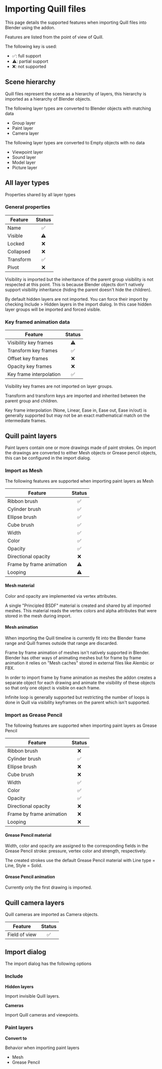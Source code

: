 # Importing Quill files

This page details the supported features when importing Quill files into Blender using the addon.

Features are listed from the point of view of Quill.

The following key is used:
- ✅: full support
- ⚠️: partial support
- ❌: not supported

## Scene hierarchy
Quill files represent the scene as a hierarchy of layers, this hierarchy is imported as a hierarchy of Blender objects.

The following layer types are converted to Blender objects with matching data
- Group layer
- Paint layer
- Camera layer

The following layer types are converted to Empty objects with no data
- Viewpoint layer
- Sound layer
- Model layer
- Picture layer

## All layer types

Properties shared by all layer types

### General properties

| Feature |Status|
| ------------- |:---:|
| Name    | ✅ |
| Visible    | ⚠️ |
| Locked    | ❌ |
| Collapsed    | ❌ |
| Transform    | ✅ |
| Pivot    | ❌ |

Visibility is imported but the inheritance of the parent group visibility is not respected at this point. This is because Blender objects don't natively support visibility inheritance (hiding the parent doesn't hide the children).

By default hidden layers are not imported. You can force their import by checking Include > Hidden layers in the import dialog. In this case hidden layer groups will be imported and forced visible.

### Key framed animation data

| Feature |Status|
| ------------- |:---:|
| Visibility key frames    | ⚠️ |
| Transform  key frames  | ✅ |
| Offset key frames  | ❌ |
| Opacity key frames  | ❌ |
| Key frame interpolation  | ✅ |



Visibility key frames are not imported on layer groups.

Transform and transform keys are imported and inherited between the parent group and children.

Key frame interpolation (None, Linear, Ease in, Ease out, Ease in/out) is generally supported but may not be an exact mathematical match on the intermediate frames.

## Quill paint layers

Paint layers contain one or more drawings made of paint strokes. On import the drawings are converted to either Mesh objects or Grease pencil objects, this can be configured in the import dialog.

### Import as Mesh

The following features are supported when importing paint layers as Mesh

| Feature |Status|
| ------------- |:---:|
| Ribbon brush    | ✅ |
| Cylinder brush    | ✅ |
| Ellipse brush    | ✅ |
| Cube brush  | ✅ |
| Width  | ✅ |
| Color  | ✅ |
| Opacity  | ✅ |
| Directional opacity  | ❌ |
| Frame by frame animation  | ⚠️ |
| Looping  | ⚠️ |

#### Mesh material
Color and opacity are implemented via vertex attributes.

A single "Principled BSDF" material is created and shared by all imported meshes. This material reads the vertex colors and alpha attributes that were stored in the mesh during import.

#### Mesh animation
When importing the Quill timeline is currently fit into the Blender frame range and Quill frames outside that range are discarded.

Frame by frame animation of meshes isn't natively supported in Blender. Blender has other ways of animating meshes but for frame by frame animation it relies on "Mesh caches" stored in external files like Alembic or FBX.

In order to import frame by frame animation as meshes the addon creates a separate object for each drawing and animate the visibility of these objects so that only one object is visible on each frame.

Infinite loop is generally supported but restricting the number of loops is done in Quill via visibility keyframes on the parent which isn't supported.

### Import as Grease Pencil

The following features are supported when importing paint layers as Grease Pencil

| Feature |Status|
| ------------- |:---:|
| Ribbon brush    | ❌ |
| Cylinder brush    | ✅ |
| Ellipse brush    | ❌ |
| Cube brush  | ❌ |
| Width  | ✅ |
| Color  | ✅ |
| Opacity  | ✅ |
| Directional opacity  | ❌ |
| Frame by frame animation  | ❌ |
| Looping  | ❌ |

#### Grease Pencil material
Width, color and opacity are assigned to the corresponding fields in the Grease Pencil stroke:  pressure, vertex color and strength, respectively.

The created strokes use the default Grease Pencil material with Line type = Line, Style = Solid.

#### Grease Pencil animation
Currently only the first drawing is imported.


## Quill camera layers

Quill cameras are imported as Camera objects.

| Feature |Status|
| ------------- |:---:|
| Field of view    | ✅ |


## Import dialog

The import dialog has the following options

### Include

**Hidden layers**

Import invisible Quill layers.

**Cameras**

Import Quill cameras and viewpoints.

### Paint layers

**Convert to**

Behavior when importing paint layers
- Mesh
- Grease Pencil








